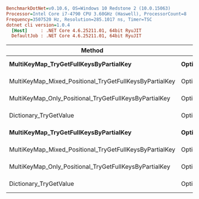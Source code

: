 ``` ini

BenchmarkDotNet=v0.10.6, OS=Windows 10 Redstone 2 (10.0.15063)
Processor=Intel Core i7-4790 CPU 3.60GHz (Haswell), ProcessorCount=8
Frequency=3507520 Hz, Resolution=285.1017 ns, Timer=TSC
dotnet cli version=1.0.4
  [Host]     : .NET Core 4.6.25211.01, 64bit RyuJIT
  DefaultJob : .NET Core 4.6.25211.01, 64bit RyuJIT


```
 |                                                  Method |                        Strategy |         Mean |      Error |      StdDev | Scaled | ScaledSD |    Gen 0 |  Gen 1 | Allocated |
 |-------------------------------------------------------- |-------------------------------- |-------------:|-----------:|------------:|-------:|---------:|---------:|-------:|----------:|
 |                  **MultiKeyMap_TryGetFullKeysByPartialKey** | **OptimizedForNonPositionalSearch** | **3,993.835 us** | **76.0634 us** |  **71.1497 us** | **774.55** |    **13.91** | **136.7188** | **7.8125** |  **587864 B** |
 | MultiKeyMap_Mixed_Positional_TryGetFullKeysByPartialKey | OptimizedForNonPositionalSearch | 2,087.965 us | 19.9784 us |  17.7103 us | 404.93 |     3.90 |  85.9375 |      - |  360464 B |
 |  MultiKeyMap_Only_Positional_TryGetFullKeysByPartialKey | OptimizedForNonPositionalSearch | 1,383.378 us |  6.2410 us |   5.5325 us | 268.29 |     1.72 |  64.4531 |      - |  272904 B |
 |                                  Dictionary_TryGetValue | OptimizedForNonPositionalSearch |     5.156 us |  0.0291 us |   0.0273 us |   1.00 |     0.00 |   0.2136 |      - |     904 B |
 |                  **MultiKeyMap_TryGetFullKeysByPartialKey** |    **OptimizedForPositionalSearch** | **5,061.886 us** | **98.8395 us** | **138.5592 us** | **955.39** |    **28.78** | **335.9375** |      **-** | **1427440 B** |
 | MultiKeyMap_Mixed_Positional_TryGetFullKeysByPartialKey |    OptimizedForPositionalSearch | 2,726.744 us |  7.7777 us |   5.6238 us | 514.65 |     7.08 | 187.5000 |      - |  786576 B |
 |  MultiKeyMap_Only_Positional_TryGetFullKeysByPartialKey |    OptimizedForPositionalSearch |   535.473 us |  2.0084 us |   1.8787 us | 101.07 |     1.42 |  33.2031 |      - |  142424 B |
 |                                  Dictionary_TryGetValue |    OptimizedForPositionalSearch |     5.299 us |  0.0863 us |   0.0765 us |   1.00 |     0.00 |   0.2136 |      - |     904 B |
